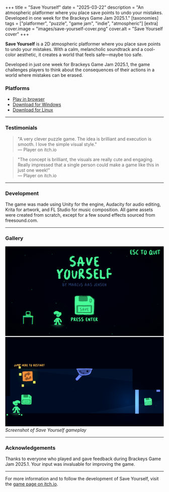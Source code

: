 +++
title = "Save Yourself"
date = "2025-03-22"
description = "An atmospheric platformer where you place save points to undo your mistakes. Developed in one week for the Brackeys Game Jam 2025.1."
[taxonomies]
tags = ["platformer", "puzzle", "game jam", "indie", "atmospheric"]
[extra]
cover.image = "images/save-yourself-cover.png"
cover.alt = "Save Yourself cover"
+++

**Save Yourself** is a 2D atmospheric platformer where you place save points to undo your mistakes. With a calm, melancholic soundtrack and a cool-color aesthetic, it creates a world that feels safe—maybe too safe.

Developed in just one week for Brackeys Game Jam 2025.1, the game challenges players to think about the consequences of their actions in a world where mistakes can be erased.

### Platforms

- [Play in browser](https://marcusjensen.itch.io/save-yourself)
- [Download for Windows](https://marcusjensen.itch.io/save-yourself/download/Save_Yourself_WIN64)
- [Download for Linux](https://marcusjensen.itch.io/save-yourself/download/Save_Yourself_Linux)
---

### Testimonials

> "A very clever puzzle game. The idea is brilliant and execution is smooth. I love the simple visual style."  
> — Player on itch.io

> "The concept is brilliant, the visuals are really cute and engaging. Really impressed that a single person could make a game like this in just one week!"  
> — Player on itch.io

---

### Development

The game was made using Unity for the engine, Audacity for audio editing, Krita for artwork, and FL Studio for music composition. All game assets were created from scratch, except for a few sound effects sourced from freesound.com.

---

### Gallery

![Gameplay of Save Yourself](/images/save-yourself-gameplay1.png)
![Gameplay of Save Yourself](/images/save-yourself-gameplay2.png)
*Screenshot of Save Yourself gameplay*

---

### Acknowledgements

Thanks to everyone who played and gave feedback during Brackeys Game Jam 2025.1. Your input was invaluable for improving the game.

---

For more information and to follow the development of Save Yourself, visit the [game page on itch.io](https://marcusjensen.itch.io/save-yourself).
